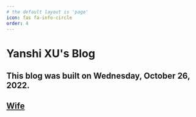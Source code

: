 ```yaml
---
# the default layout is 'page'
icon: fas fa-info-circle
order: 4
---
```

<!-- 
> Add Markdown syntax content to file `_tabs/about.md`{: .filepath } and it will show up on this page.
{: .prompt-tip } -->



# Yanshi XU's Blog

## This blog was built on Wednesday, October 26, 2022.

## [Wife](https://github.com/Moqixis)